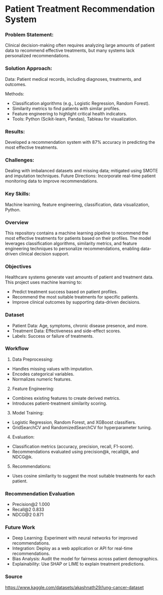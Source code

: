 # Patient Treatment Recommendation System

### Problem Statement: 

Clinical decision-making often requires analyzing large amounts of patient data to recommend effective treatments, but many systems lack personalized recommendations.

### Solution Approach:

Data: Patient medical records, including diagnoses, treatments, and outcomes.

Methods:

- Classification algorithms (e.g., Logistic Regression, Random Forest).
- Similarity metrics to find patients with similar profiles.
- Feature engineering to highlight critical health indicators.
- Tools: Python (Scikit-learn, Pandas), Tableau for visualization.

### Results: 

Developed a recommendation system with 87% accuracy in predicting the most effective treatments.

### Challenges: 

Dealing with imbalanced datasets and missing data; mitigated using SMOTE and imputation techniques.
Future Directions: Incorporate real-time patient monitoring data to improve recommendations.

### Key Skills: 

Machine learning, feature engineering, classification, data visualization, Python.

### Overview

This repository contains a machine learning pipeline to recommend the most effective treatments for patients based on their profiles. The model leverages classification algorithms, similarity metrics, and feature engineering techniques to personalize recommendations, enabling data-driven clinical decision support.

### Objectives

Healthcare systems generate vast amounts of patient and treatment data. This project uses machine learning to:

- Predict treatment success based on patient profiles.
- Recommend the most suitable treatments for specific patients.
- Improve clinical outcomes by supporting data-driven decisions.

### Dataset

- Patient Data: Age, symptoms, chronic disease presence, and more.
- Treatment Data: Effectiveness and side-effect scores.
- Labels: Success or failure of treatments.

### Workflow

1. Data Preprocessing:
- Handles missing values with imputation.
- Encodes categorical variables.
- Normalizes numeric features.

2. Feature Engineering:
- Combines existing features to create derived metrics.
- Introduces patient-treatment similarity scoring.

3. Model Training:
- Logistic Regression, Random Forest, and XGBoost classifiers.
- GridSearchCV and RandomizedSearchCV for hyperparameter tuning.

4. Evaluation:
- Classification metrics (accuracy, precision, recall, F1-score).
- Recommendations evaluated using precision@k, recall@k, and NDCG@k.

5. Recommendations:
- Uses cosine similarity to suggest the most suitable treatments for each patient.

### Recommendation Evaluation

- Precision@2	1.000
- Recall@2	0.833
- NDCG@2	0.871

### Future Work

- Deep Learning: Experiment with neural networks for improved recommendations.
- Integration: Deploy as a web application or API for real-time recommendations.
- Bias Analysis: Audit the model for fairness across patient demographics.
- Explainability: Use SHAP or LIME to explain treatment predictions.

 ### Source

 https://www.kaggle.com/datasets/akashnath29/lung-cancer-dataset 

